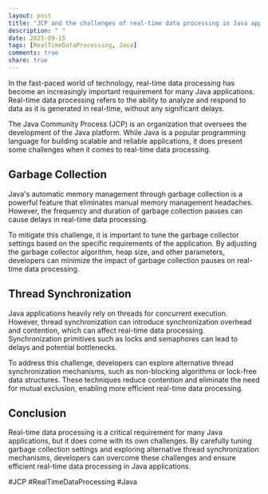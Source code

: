 ```yaml
---
layout: post
title: "JCP and the challenges of real-time data processing in Java applications"
description: " "
date: 2023-09-15
tags: [RealTimeDataProcessing, Java]
comments: true
share: true
---
```


In the fast-paced world of technology, real-time data processing has become an increasingly important requirement for many Java applications. Real-time data processing refers to the ability to analyze and respond to data as it is generated in real-time, without any significant delays.

The Java Community Process (JCP) is an organization that oversees the development of the Java platform. While Java is a popular programming language for building scalable and reliable applications, it does present some challenges when it comes to real-time data processing.

## Garbage Collection

Java's automatic memory management through garbage collection is a powerful feature that eliminates manual memory management headaches. However, the frequency and duration of garbage collection pauses can cause delays in real-time data processing.

To mitigate this challenge, it is important to tune the garbage collector settings based on the specific requirements of the application. By adjusting the garbage collector algorithm, heap size, and other parameters, developers can minimize the impact of garbage collection pauses on real-time data processing.

## Thread Synchronization

Java applications heavily rely on threads for concurrent execution. However, thread synchronization can introduce synchronization overhead and contention, which can affect real-time data processing. Synchronization primitives such as locks and semaphores can lead to delays and potential bottlenecks.

To address this challenge, developers can explore alternative thread synchronization mechanisms, such as non-blocking algorithms or lock-free data structures. These techniques reduce contention and eliminate the need for mutual exclusion, enabling more efficient real-time data processing.

## Conclusion

Real-time data processing is a critical requirement for many Java applications, but it does come with its own challenges. By carefully tuning garbage collection settings and exploring alternative thread synchronization mechanisms, developers can overcome these challenges and ensure efficient real-time data processing in Java applications.

#JCP #RealTimeDataProcessing #Java